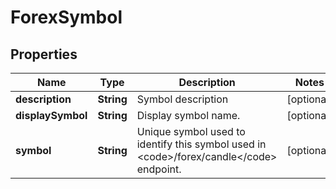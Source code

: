 

# ForexSymbol


## Properties

| Name | Type | Description | Notes |
|------------ | ------------- | ------------- | -------------|
|**description** | **String** | Symbol description |  [optional] |
|**displaySymbol** | **String** | Display symbol name. |  [optional] |
|**symbol** | **String** | Unique symbol used to identify this symbol used in &lt;code&gt;/forex/candle&lt;/code&gt; endpoint. |  [optional] |



